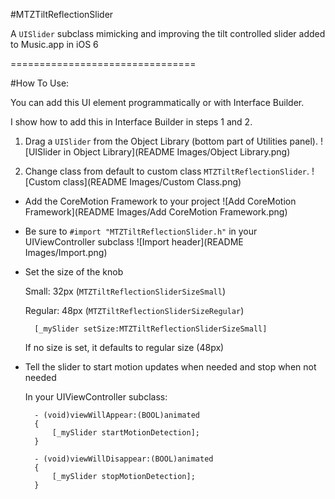 #MTZTiltReflectionSlider

A `UISlider` subclass mimicking and improving the tilt controlled slider added to Music.app in iOS 6

================================

#How To Use:

You can add this UI element programmatically or with Interface Builder.

I show how to add this in Interface Builder in steps 1 and 2.

1. Drag a `UISlider` from the Object Library (bottom part of Utilities panel).
![UISlider in Object Library](README Images/Object Library.png)

2. Change class from default to custom class `MTZTiltReflectionSlider`.
![Custom class](README Images/Custom Class.png)

* Add the CoreMotion Framework to your project
![Add CoreMotion Framework](README Images/Add CoreMotion Framework.png)

* Be sure to `#import "MTZTiltReflectionSlider.h"` in your UIViewController subclass
![Import header](README Images/Import.png)

* Set the size of the knob

	Small: 32px (`MTZTiltReflectionSliderSizeSmall`)

	Regular: 48px (`MTZTiltReflectionSliderSizeRegular`)
	
		[_mySlider setSize:MTZTiltReflectionSliderSizeSmall]
	
	If no size is set, it defaults to regular size (48px)
	
* Tell the slider to start motion updates when needed and stop when not needed
	
	In your UIViewController subclass:
		
		- (void)viewWillAppear:(BOOL)animated
		{
			[_mySlider startMotionDetection];
		}

		- (void)viewWillDisappear:(BOOL)animated
		{
			[_mySlider stopMotionDetection];
		}